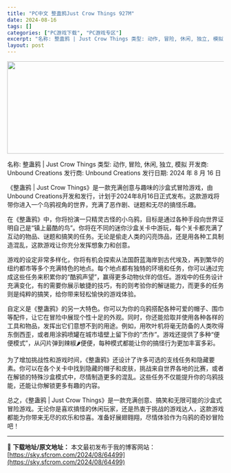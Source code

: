 ```yaml
---
title: "PC中文 整蛊鸦Just Crow Things 927M"
date: 2024-08-16
tags: []
categories: ["PC游戏下载", "PC游戏专区"]
excerpt: "名称: 整蛊鸦 | Just Crow Things 类型: 动作, 冒险, 休闲, 独立, 模拟 开发商: Unbound Creations 发行商: Unbound Creations 发行日期: 2024 年 8 月 16 日 《整蛊鸦 | Just Crow Things》是一款充满创意与&hellip;"
layout: post
---
```


<img class="aligncenter size-full wp-image-64500" src="https://sky.sfcrom.com/wp-content/uploads/2024/08/2024081612272514.webp" alt="" width="660" height="215" />

名称: 整蛊鸦 | Just Crow Things
类型: 动作, 冒险, 休闲, 独立, 模拟
开发商: Unbound Creations
发行商: Unbound Creations
发行日期: 2024 年 8 月 16 日

《整蛊鸦 | Just Crow Things》是一款充满创意与趣味的沙盒式冒险游戏，由Unbound Creations开发和发行，计划于2024年8月16日正式发布。这款游戏将带你进入一个乌鸦视角的世界，充满了恶作剧、谜题和无尽的搞怪乐趣。

在《整蛊鸦》中，你将扮演一只精灵古怪的小乌鸦，目标是通过各种手段向世界证明自己是“镇上最酷的鸟”。你将在不同的迷你沙盒关卡中游玩，每个关卡都充满了互动的物品、谜题和搞笑的任务。无论是偷走人类的闪亮饰品，还是用各种工具制造混乱，这款游戏让你充分发挥想象力和创意。

游戏的设定非常多样化，你将有机会探索从法国蔚蓝海岸到古代埃及，再到繁华的纽约都市等多个充满特色的地点。每个地点都有独特的环境和任务，你可以通过完成这些任务来积累你的“酷鸦声望”，赢得更多动物伙伴的信任。游戏中的任务设计充满变化，有的需要你展示敏捷的技巧，有的则考验你的解谜能力，而更多的任务则是纯粹的搞笑，给你带来轻松愉快的游戏体验。

自定义是《整蛊鸦》的另一大特色。你可以为你的乌鸦搭配各种可爱的帽子、围巾等配件，让它在冒险中展现个性十足的外观。同时，你还能拾取并使用各种各样的工具和物品，发挥出它们意想不到的用途。例如，用吹叶机将毫无防备的人类吹得东倒西歪，或者用涂鸦喷罐在城市墙壁上留下你的“杰作”。游戏还提供了多种“便便模式”，从闪片弹到辣椒🌶️便便，每种模式都能让你的搞怪行为更加丰富多彩。

为了增加挑战性和游戏时间，《整蛊鸦》还设计了许多可选的支线任务和隐藏要素。你可以在各个关卡中找到隐藏的帽子和皮肤，挑战来自世界各地的比赛，或者在解锁的特殊沙盒模式中，尽情制造更多的混乱。这些任务不仅能提升你的乌鸦技能，还能让你解锁更多有趣的内容。

总之，《整蛊鸦 | Just Crow Things》是一款充满创意、搞笑和无限可能的沙盒式冒险游戏。无论你是喜欢搞怪的休闲玩家，还是热衷于挑战的游戏达人，这款游戏都能为你带来无尽的欢乐和惊喜。准备好展翅翱翔，尽情体验作为乌鸦的奇妙冒险吧！

---
📖 **下载地址/原文地址：** 本文最初发布于我的博客网站：[https://sky.sfcrom.com/2024/08/64499](https://sky.sfcrom.com/2024/08/64499)
